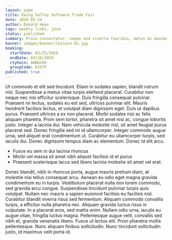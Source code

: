 ```yaml
---
layout: page
title: Ewing Valley Software Trade Fair
date: 2016-05-24
author: Donald Haas
tags: weekly links, java
status: published
summary: Proin consectetur, neque sed viverra faucibus, metus mi maximus elit.
banner: images/banner/leisure-01.jpg
booking:
  startDate: 03/25/2019
  endDate: 03/26/2019
  ctyhocn: AHNGCHX
  groupCode: EVSTF
published: true
---
```

Ut commodo et elit sed tincidunt. Etiam in sodales sapien, blandit rutrum nisl. Suspendisse a metus vitae turpis eleifend placerat. Curabitur non neque nec nisi efficitur scelerisque. Duis fringilla consequat pulvinar. Praesent mi lectus, sodales eu est sed, ultrices pulvinar elit. Mauris hendrerit facilisis lectus, et volutpat diam dignissim eget. Duis ut dapibus purus. Praesent ultrices a ex non placerat.
Morbi sodales nisi ac felis aliquam pharetra. Proin sem tortor, pharetra sit amet nisi ac, congue lobortis justo. Integer a lacinia dui. Nam vehicula molestie nisl, sit amet feugiat purus placerat sed. Donec fringilla sed mi id ullamcorper. Integer commodo augue urna, sed aliquet erat condimentum ut. Curabitur eu ullamcorper turpis, sed iaculis dui. Donec dignissim tempus diam ac elementum. Donec id elit arcu.

* Fusce eu sem in dui lacinia rhoncus
* Morbi vel massa sit amet nibh aliquet facilisis id et purus
* Praesent scelerisque lacus sed libero lacinia molestie sit amet vel erat.

Donec blandit, nibh in rhoncus porta, augue mauris pretium diam, at molestie nisi tellus consequat arcu. Aenean eu odio eget magna gravida condimentum eu in turpis. Vestibulum placerat nulla non lorem commodo, sed gravida arcu congue. Suspendisse tincidunt pulvinar turpis quis volutpat. Nullam nec mauris a sapien euismod facilisis eu facilisis nisl. Curabitur blandit viverra risus sed fermentum. Aliquam commodo convallis turpis, a efficitur nulla pharetra nec. Aliquam gravida luctus risus in vulputate. In a placerat eros, sed mattis enim. Nullam odio urna, iaculis eu augue vitae, fringilla luctus magna. Pellentesque augue velit, convallis sed nibh et, gravida venenatis libero. Fusce ut lectus elit. Proin pharetra mollis pellentesque. Nunc aliquam finibus sollicitudin. Nunc tincidunt sollicitudin justo, id maximus velit porta id.
